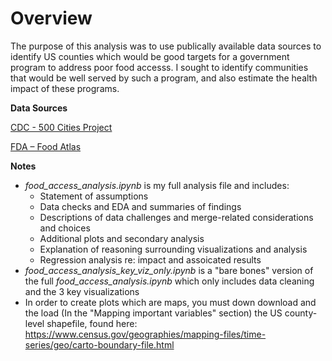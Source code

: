 # Overview
The purpose of this analysis was to use publically available data sources to identify US counties which would be good targets for a government program to address poor food accesss. I sought to identify communities that would be well served by such a program, and also estimate the health impact of these programs. 

**Data Sources**

[CDC - 500 Cities Project](https://chronicdata.cdc.gov/500-Cities-Places/500-Cities-Census-Tract-level-Data-GIS-Friendly-Fo/k86t-wghb/about_data)

[FDA – Food Atlas](https://www.ers.usda.gov/data-products/food-environment-atlas/data-access-and-documentation-downloads/)

**Notes**

- *food_access_analysis.ipynb* is my full analysis file and includes:
  -  Statement of assumptions
  - Data checks and EDA and summaries of findings
  - Descriptions of data challenges and merge-related considerations and choices
  - Additional plots and secondary analysis
  - Explanation of reasoning surrounding visualizations and analysis 
  - Regression analysis re: impact and assoicated results
- *food_access_analysis_key_viz_only.ipynb* is a "bare bones" version of the full *food_access_analysis.ipynb* which only includes data cleaning and the 3 key visualizations
- In order to create plots which are maps, you must down download and the load (In the "Mapping important variables" section) the US county-level shapefile, found here:  https://www.census.gov/geographies/mapping-files/time-series/geo/carto-boundary-file.html
